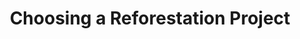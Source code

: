 ---
title: Choosing a Reforestation Project
position_number: 5
parameters:
  - name:
    content:
content_markdown: |-
  One of the most important first steps of planting trees is deciding where to plant them! We can help you with that process. DigitalHumani supports many great reforestation organizations around the world, so you can plant trees virtually anywhere. 
  
  A full list of projects you can support is available via the API - see the [`GET /project`](/#apiprojects_list)  request below.

  Not sure where to start? We have a few suggestions:
  - Shoot us [an email](mailto:info@digitalhumani.com). We're happy to discuss your options in more detail.
  - We've created a special project that plants trees *where they're needed most*. This will either defer the decision on where the trees are planted, or can be a temporary placeholder that can be updated to a different project later on. The ID for this project is *14442771*.
  
---